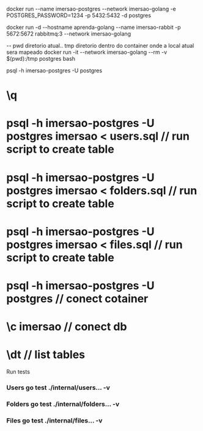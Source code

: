 docker run --name imersao-postgres --network imersao-golang -e POSTGRES_PASSWORD=1234 -p 5432:5432 -d postgres

docker run -d --hostname aprenda-golang --name imersao-rabbit -p 5672:5672 rabbitmq:3  --network imersao-golang

-- pwd diretorio atual.. tmp diretorio dentro do container onde a local atual sera mapeado
docker run -it --network imersao-golang --rm -v $(pwd):/tmp postgres bash

psql -h imersao-postgres -U postgres

# \q
# psql -h imersao-postgres -U postgres imersao < users.sql    // run script to create table
# psql -h imersao-postgres -U postgres imersao < folders.sql  // run script to create table
# psql -h imersao-postgres -U postgres imersao < files.sql    // run script to create table
# psql -h imersao-postgres -U postgres // conect cotainer
# \c imersao // conect db
# \dt // list tables

Run tests

### Users go test ./internal/users... -v
### Folders go test ./internal/folders... -v
### Files go test ./internal/files... -v
